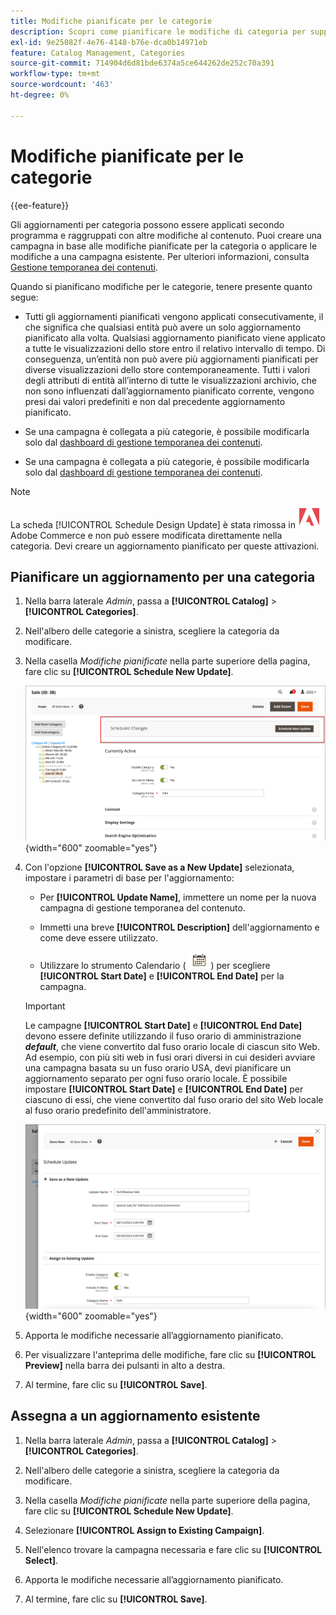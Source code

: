 ```yaml
---
title: Modifiche pianificate per le categorie
description: Scopri come pianificare le modifiche di categoria per supportare campagne di marketing e promozioni su store.
exl-id: 9e25082f-4e76-4148-b76e-dca0b14971eb
feature: Catalog Management, Categories
source-git-commit: 714904d6d81bde6374a5ce644262de252c70a391
workflow-type: tm+mt
source-wordcount: '463'
ht-degree: 0%

---
```


# Modifiche pianificate per le categorie

{{ee-feature}}

Gli aggiornamenti per categoria possono essere applicati secondo programma e raggruppati con altre modifiche al contenuto. Puoi creare una campagna in base alle modifiche pianificate per la categoria o applicare le modifiche a una campagna esistente. Per ulteriori informazioni, consulta [Gestione temporanea dei contenuti](../content-design/content-staging.md).

Quando si pianificano modifiche per le categorie, tenere presente quanto segue:

- Tutti gli aggiornamenti pianificati vengono applicati consecutivamente, il che significa che qualsiasi entità può avere un solo aggiornamento pianificato alla volta. Qualsiasi aggiornamento pianificato viene applicato a tutte le visualizzazioni dello store entro il relativo intervallo di tempo. Di conseguenza, un’entità non può avere più aggiornamenti pianificati per diverse visualizzazioni dello store contemporaneamente. Tutti i valori degli attributi di entità all’interno di tutte le visualizzazioni archivio, che non sono influenzati dall’aggiornamento pianificato corrente, vengono presi dai valori predefiniti e non dal precedente aggiornamento pianificato.

- Se una campagna è collegata a più categorie, è possibile modificarla solo dal [dashboard di gestione temporanea dei contenuti](../content-design/content-staging-dashboard.md).

- Se una campagna è collegata a più categorie, è possibile modificarla solo dal [dashboard di gestione temporanea dei contenuti](../content-design/content-staging-dashboard.md).

>[!NOTE]
>
>La scheda [!UICONTROL Schedule Design Update] è stata rimossa in ![Adobe Commerce](../assets/adobe-logo.svg) Adobe Commerce e non può essere modificata direttamente nella categoria. Devi creare un aggiornamento pianificato per queste attivazioni.

## Pianificare un aggiornamento per una categoria

1. Nella barra laterale _Admin_, passa a **[!UICONTROL Catalog]** > **[!UICONTROL Categories]**.

1. Nell&#39;albero delle categorie a sinistra, scegliere la categoria da modificare.

1. Nella casella _Modifiche pianificate_ nella parte superiore della pagina, fare clic su **[!UICONTROL Schedule New Update]**.

   ![Modifiche pianificate](./assets/category-scheduled-changes.png){width="600" zoomable="yes"}

1. Con l&#39;opzione **[!UICONTROL Save as a New Update]** selezionata, impostare i parametri di base per l&#39;aggiornamento:

   - Per **[!UICONTROL Update Name]**, immettere un nome per la nuova campagna di gestione temporanea del contenuto.

   - Immetti una breve **[!UICONTROL Description]** dell&#39;aggiornamento e come deve essere utilizzato.

   - Utilizzare lo strumento Calendario ( ![icona Calendario](../assets/icon-calendar.png) ) per scegliere **[!UICONTROL Start Date]** e **[!UICONTROL End Date]** per la campagna.

   >[!IMPORTANT]
   >
   >Le campagne **[!UICONTROL Start Date]** e **[!UICONTROL End Date]** devono essere definite utilizzando il fuso orario di amministrazione **_default_**, che viene convertito dal fuso orario locale di ciascun sito Web. Ad esempio, con più siti web in fusi orari diversi in cui desideri avviare una campagna basata su un fuso orario USA, devi pianificare un aggiornamento separato per ogni fuso orario locale. È possibile impostare **[!UICONTROL Start Date]** e **[!UICONTROL End Date]** per ciascuno di essi, che viene convertito dal fuso orario del sito Web locale al fuso orario predefinito dell&#39;amministratore.

   ![Modifiche pianificate](./assets/category-scheduled-changes-new-update.png){width="600" zoomable="yes"}

1. Apporta le modifiche necessarie all’aggiornamento pianificato.

1. Per visualizzare l&#39;anteprima delle modifiche, fare clic su **[!UICONTROL Preview]** nella barra dei pulsanti in alto a destra.

1. Al termine, fare clic su **[!UICONTROL Save]**.

## Assegna a un aggiornamento esistente

1. Nella barra laterale _Admin_, passa a **[!UICONTROL Catalog]** > **[!UICONTROL Categories]**.

1. Nell&#39;albero delle categorie a sinistra, scegliere la categoria da modificare.

1. Nella casella _Modifiche pianificate_ nella parte superiore della pagina, fare clic su **[!UICONTROL Schedule New Update]**.

1. Selezionare **[!UICONTROL Assign to Existing Campaign]**.

1. Nell&#39;elenco trovare la campagna necessaria e fare clic su **[!UICONTROL Select]**.

1. Apporta le modifiche necessarie all’aggiornamento pianificato.

1. Al termine, fare clic su **[!UICONTROL Save]**.
